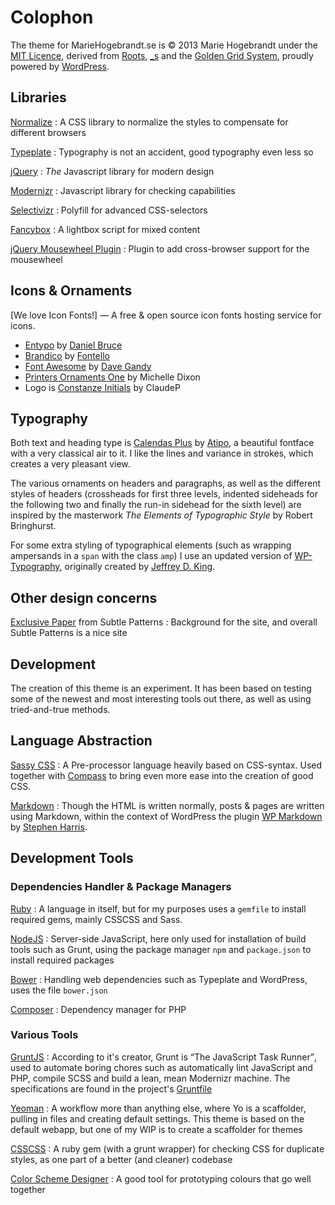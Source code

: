 # Colophon

The theme for MarieHogebrandt.se is &copy; 2013 Marie Hogebrandt under the [MIT Licence](/LICENCE.txt), derived from [Roots](http://www.rootstheme.com), [_s](http://www.underscores.me) and the [Golden Grid System](http://www.goldengridsystem.com), proudly powered by [WordPress](http://www.wordpress.org).

## Libraries

[Normalize](http://necolas.github.io/normalize.css/)
:   A CSS library to normalize the styles to compensate for different browsers

[Typeplate](http://typeplate.com/)
:   Typography is not an accident, good typography even less so

[jQuery](http://jquery.com/)
:   *The* Javascript library for modern design

[Modernizr](http://modernizr.com/)
:   Javascript library for checking capabilities

[Selectivizr](selectivizr.com)
:   Polyfill for advanced CSS-selectors

[Fancybox](http://fancyapps.com/fancybox/)
:   A lightbox script for mixed content

[jQuery Mousewheel Plugin](https://github.com/brandonaaron/jquery-mousewheel)
:   Plugin to add cross-browser support for the mousewheel

## Icons <span class="amp">&amp;</span> Ornaments

[We love Icon Fonts!] — A free <span class="amp">&amp;</span> open source icon fonts hosting service for icons.

* [Entypo](http://entypo.com/) by [Daniel Bruce](http://danielbruce.se/)
* [Brandico](http://fontello.github.io/brandico.font/demo.html) by [Fontello](http://fontello.com/)
* [Font Awesome](http://fortawesome.github.io/Font-Awesome/) by [Dave Gandy](http://davegandy.com/)
* [Printers Ornaments One](http://www.fontsquirrel.com/fonts/Printers-Ornaments-One) by Michelle Dixon
* Logo is [Constanze Initials](http://www.dafont.com/constanze-initials.font) by ClaudeP

## Typography

Both text and heading type is [Calendas Plus](http://www.calendasplus.com) by [Atipo](http://www.atipo.es/), a beautiful fontface with a very classical air to it. I like the lines and variance in strokes, which creates a very pleasant view.

The various ornaments on headers and paragraphs, as well as the different styles of headers (crossheads for first three levels, indented sideheads for the following two and finally the run-in sidehead for the sixth level) are inspired by the masterwork <cite>The Elements of Typographic Style</cite> by Robert Bringhurst.

For some extra styling of typographical elements (such as wrapping ampersands in a `span` with the class `amp`) I use an updated version of [WP-Typography](https://github.com/Melindrea/wp-typography), originally created by [Jeffrey D. King](http://kingdesk.com/).

## Other design concerns
[Exclusive Paper](http://subtlepatterns.com/exclusive-paper/) from Subtle Patterns
:   Background for the site, and overall Subtle Patterns is a nice site


## Development

The creation of this theme is an experiment. It has been based on testing some of the newest and most interesting tools out there, as well as using tried-and-true methods.

## Language Abstraction

[Sassy CSS](http://thesassway.com/)
:   A Pre-processor language heavily based on CSS-syntax. Used together with [Compass](http://compass-style.org) to bring even more ease into the creation of good CSS.

[Markdown](http://daringfireball.net/projects/markdown/)
: Though the HTML is written normally, posts <span class="amp">&amp;</span> pages are written using Markdown, within the context of WordPress the plugin [WP Markdown](http://wordpress.org/extend/plugins/wp-markdown/) by [Stephen Harris](http://www.stephenharris.info/).

## Development Tools
### Dependencies Handler  <span class="amp">&amp;</span> Package Managers

[Ruby](http://www.ruby-lang.org/en/)
:   A language in itself, but for my purposes uses a `gemfile` to install required gems, mainly CSSCSS and Sass.

[NodeJS](http://nodejs.org/)
:   Server-side JavaScript, here only used for installation of build tools such as Grunt, using the package manager `npm` and `package.json` to install required packages

[Bower](http://bower.io/)
:   Handling web dependencies such as Typeplate and WordPress, uses the file `bower.json`

[Composer](http://getcomposer.org/)
:   Dependency manager for PHP

### Various Tools
[GruntJS](http://gruntjs.com/)
:   According to it's creator, Grunt is <q>The JavaScript Task Runner</q>, used to automate boring chores such as automatically lint JavaScript and PHP, compile SCSS and build a lean, mean Modernizr machine. The specifications are found in the project's [Gruntfile](https://github.com/Melindrea/mariehogebrandt-se/blob/master/Gruntfile.js)

[Yeoman](http://yeoman.io/)
:   A workflow more than anything else, where Yo is a scaffolder, pulling in files and creating default settings. This theme is based on the default webapp, but one of my WIP is to create a scaffolder for themes

[CSSCSS](http://zmoazeni.github.io/csscss/)
:   A ruby gem (with a grunt wrapper) for checking CSS for duplicate styles, as one part of a better (and cleaner) codebase

[Color Scheme Designer](http://colorschemedesigner.com/)
:   A good tool for prototyping colours that go well together
